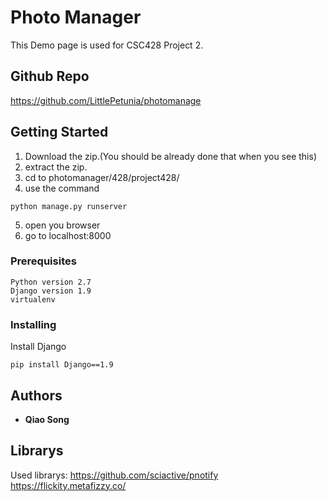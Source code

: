 # Photo Manager
This Demo page is used for CSC428 Project 2. 

## Github Repo
https://github.com/LittlePetunia/photomanage

## Getting Started

1. Download the zip.(You should be already done that when you see this)
2. extract the zip.
3. cd to photomanager/428/project428/ 
4. use the command 
```
python manage.py runserver
```
5. open you browser
6. go to localhost:8000

### Prerequisites
```
Python version 2.7
Django version 1.9
virtualenv
```

### Installing

Install Django

```
pip install Django==1.9
```


## Authors

* **Qiao Song** 


## Librarys

Used librarys:
https://github.com/sciactive/pnotify
https://flickity.metafizzy.co/


